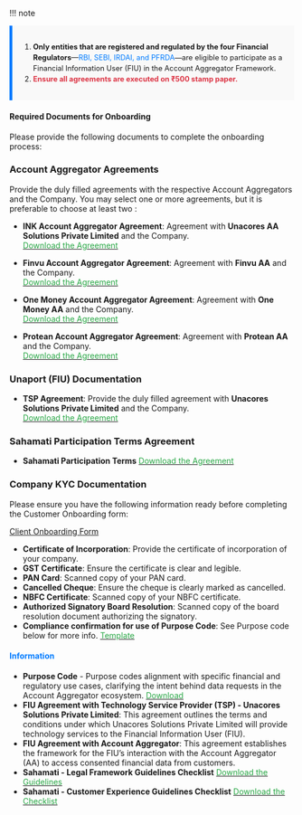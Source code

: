 
!!! note 

<div style="background-color: #f9f9f9; border-left: 5px solid #007bff; padding: 15px; font-size: 0.8rem; line-height: 1.5;"> <ol> <li><strong>Only entities that are registered and regulated by the four Financial Regulators</strong>—<span style="color: #007bff;">RBI, SEBI, IRDAI, and PFRDA</span>—are eligible to participate as a Financial Information User (FIU) in the Account Aggregator Framework.</li> <li><strong style="color: #dc3545;">Ensure all agreements are executed on ₹500 stamp paper.</strong></li> </ol> </div>

#### Required Documents for Onboarding
Please provide the following documents to complete the onboarding process:
### **Account Aggregator Agreements**  
Provide the duly filled agreements with the respective Account Aggregators and the Company. 
You may select one or more agreements, but it is preferable to choose at least two :

- **INK Account Aggregator Agreement**: Agreement with **Unacores AA Solutions Private Limited** and the Company.  
  [<span style="color: #28a745;">Download the Agreement</span>](https://sandbox-fiu-public-docs.s3.ap-south-1.amazonaws.com/FIU-Onboarding-Docs/INKAA+and+FIU+Agreement.docx)
  
- **Finvu Account Aggregator Agreement**: Agreement with **Finvu AA** and the Company.  
  [<span style="color: #28a745;">Download the Agreement</span>](https://sandbox-fiu-public-docs.s3.ap-south-1.amazonaws.com/FIU-Onboarding-Docs/Finvu+AA+-+FIU+Agreement.docx)

- **One Money Account Aggregator Agreement**: Agreement with **One Money AA** and the Company.  
  [<span style="color: #28a745;">Download the Agreement</span>](https://sandbox-fiu-public-docs.s3.ap-south-1.amazonaws.com/FIU-Onboarding-Docs/OneMoney2.docx)

- **Protean Account Aggregator Agreement**: Agreement with **Protean AA** and the Company.  
  [<span style="color: #28a745;">Download the Agreement</span>](https://sandbox-fiu-public-docs.s3.ap-south-1.amazonaws.com/FIU-Onboarding-Docs/Protean2.docx)

### **Unaport (FIU) Documentation**

- **TSP Agreement**: Provide the duly filled agreement with **Unacores Solutions Private Limited** and the Company.  
  [<span style="color: #28a745;">Download the Agreement</span>](https://sandbox-fiu-public-docs.s3.ap-south-1.amazonaws.com/FIU-Onboarding-Docs/Unaport+Agreement.docx)

### **Sahamati Participation Terms Agreement**
- **Sahamati Participation Terms** [<span style="color: #28a745;">Download the Agreement</span>](https://sandbox-fiu-public-docs.s3.ap-south-1.amazonaws.com/FIU-Onboarding-Docs/Participation+Terms+Sahamati.docx)
  


### **Company KYC Documentation**  

<script type="text/javascript">
function zforms_open_window(url, height, width){
    var leftPos = 0;
    var topPos = 0;
    if(screen){
        leftPos = (screen.width - width) / 2;
        topPos = (screen.height - height) / 2;
        window.open(url, null, 'width='+width+',height='+height+',left='+leftPos+',top='+topPos+', toolbar=0, location=0, status=1, scrollbars=1, resizable=1');
    }
}
</script>

Please ensure you have the following information ready before completing the Customer Onboarding form:

<a href='https://forms.zohopublic.com/Unaport/form/CustomerOnboarding/formperma/jBtah5h7uM3Lsq_Stp-9TKHhZwjnyfj88tRu3V0kcnE' title="Client Onboarding" target='_blank' onclick="zforms_open_window(this.href, 648, 700); return false">Client Onboarding Form</a>


- **Certificate of Incorporation**: Provide the certificate of incorporation of your company.
- **GST Certificate**: Ensure the certificate is clear and legible.
- **PAN Card**: Scanned copy of your PAN card.
- **Cancelled Cheque**: Ensure the cheque is clearly marked as cancelled.
- **NBFC Certificate**: Scanned copy of your NBFC certificate.
- **Authorized Signatory Board Resolution**: Scanned copy of the board resolution document authorizing the signatory.
- **Compliance confirmation for use of Purpose Code**: See Purpose code below for more info. [<span style="color: #28a745;">Template</span>](https://sandbox-fiu-public-docs.s3.ap-south-1.amazonaws.com/FIU-Onboarding-Docs/Confirmation+of+Purpose+Code.docx)


#### <span style="color: #007bff;">Information</span>
- <strong>Purpose Code</strong> - Purpose codes alignment with specific financial and regulatory use cases, clarifying the intent behind data requests in the Account Aggregator ecosystem. [<span style="color: #28a745;">Download</span>](https://sandbox-fiu-public-docs.s3.ap-south-1.amazonaws.com/FIU-Onboarding-Docs/Purpose+Code+template.xlsx)
- <strong>FIU Agreement with Technology Service Provider (TSP) - Unacores Solutions Private Limited</strong>: This agreement outlines the terms and conditions under which Unacores Solutions Private Limited will provide technology services to the Financial Information User (FIU).
- <strong>FIU Agreement with Account Aggregator</strong>: This agreement establishes the framework for the FIU’s interaction with the Account Aggregator (AA) to access consented financial data from customers.
- **Sahamati - Legal Framework Guidelines Checklist**  [<span style="color: #28a745;">Download the Guidelines</span>](https://sandbox-fiu-public-docs.s3.ap-south-1.amazonaws.com/FIU-Onboarding-Docs/Legal+Framework+Guidelines.xlsx)
- **Sahamati - Customer Experience Guidelines Checklist**  [<span style="color: #28a745;">Download the Checklist</span>](https://sandbox-fiu-public-docs.s3.ap-south-1.amazonaws.com/FIU-Onboarding-Docs/Customer+Experience+Guidelines.xlsx)


<!--
## Steps to Onboard

### Step 1: Visit the Website
1. Open your web browser and navigate to our website at [https://www.unaport.ai](https://www.unaport.ai)

### Step 2: Register for an Account
1. Click on the **"Sign In"** button located at the center of the homepage.
2. Fill in the required information, including your email address, and password.
3. Create a strong password for your account.
4. Click on the **"Register"** button to create your account.

### Step 3: Verify Your Email
1. After registering, you will receive a verification email.
2. Open the email and click on the verification link to verify your email address.

### Step 4: Login to Your Account
1. Return to the website and click on the **"Sign In"** button.
2. Enter your email address and password.
3. Click on the **"Login"** button to access your account.

### Step 5: Complete Your Profile
1. Once logged in, navigate to the **"Settings"** -> **“KYC”** section.
2. Fill in all the required KYC fields, including Company, PAN, GST information and contact details.

### Step 6: Upload Required Documents
1. In the **"Upload Documents"** section, you will find an option to upload documents.
2. Click on the **"Upload Documents"** button.
3. Upload the following documents:
      1. **Certificate of Incorporation**: Provide the certificate of incorporation of your company.
      2. **Unaport.ai Agreement**: Provide duly filled agreement with Unacores Solutions Private Limited and the Company. [Download Agreement](https://sandbox-fiu-public-docs.s3.ap-south-1.amazonaws.com/FIU-Onboarding-Docs/Unaport+Agreement.docx)
      3. **Account Aggregator Agreement**: Provide duly filled agreement with Unacores AA Solutions Private Limited and the Company. [Download Agreement](https://sandbox-fiu-public-docs.s3.ap-south-1.amazonaws.com/FIU-Onboarding-Docs/INKAA+and+FIU+Agreement.docx)

4. Provide the below certificates by email at connect@ink-aa.com with your Company Name:
      1. **GST Certificate**: Ensure the certificate is clear and legible.
      2. **PAN Card**: Scanned copy of your PAN card.
      3. **FIU Certification**: Provide a copy of your FIU certification.
      4. **Cancelled Cheque**: Ensure the cheque is clearly marked as cancelled.
      5. **NBFC Certificate**: Scanned copy of your NBFC certificate if applicable.
      6. **Authorized Signatory Board Resolution**: Scanned copy of the board resolution document authorizing the signatory.

### Step 7: Submit for Verification
1. After uploading all the required documents, click on the **"Submit for Verification"** button.
2. Your documents will be reviewed by our team. This process may take a few days.

### Step 8: Confirmation
1. Once your documents have been verified, you will receive a confirmation email.
2. You can now access all the LIVE features and services available to Financial Information Users on our website.

## Support
If you encounter any issues during the onboarding process or need assistance, please contact our support team at **[connect@ink-aa.com](mailto:connect@ink-aa.com)** or **[+91 73048 06127](tel:+917304806127)**.

-->